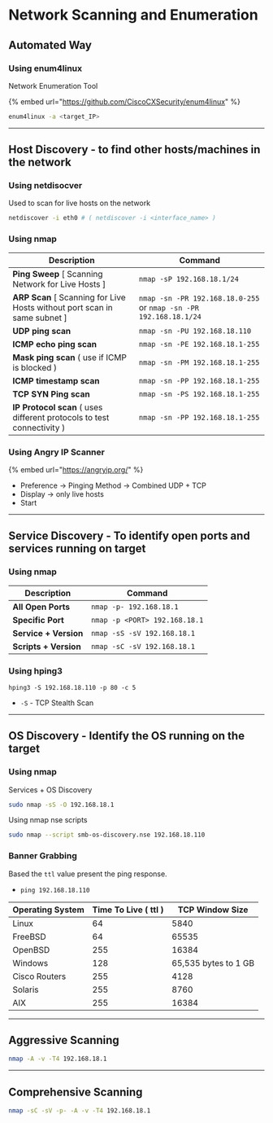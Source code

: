 # Network Scanning and Enumeration

## Automated Way

### Using enum4linux

Network Enumeration Tool

{% embed url="https://github.com/CiscoCXSecurity/enum4linux" %}

```bash
enum4linux -a <target_IP>
```

***

## Host Discovery - to find other hosts/machines in the network

### Using netdisocver

Used to scan for live hosts on the network

```bash
netdiscover -i eth0 # ( netdiscover -i <interface_name> )
```

### Using nmap

| Description                                                                | Command                                                           |
| -------------------------------------------------------------------------- | ----------------------------------------------------------------- |
| **Ping Sweep** \[ Scanning Network for Live Hosts ]                        | `nmap -sP 192.168.18.1/24`                                        |
| **ARP Scan** \[ Scanning for Live Hosts without port scan in same subnet ] | `nmap -sn -PR 192.168.18.0-255` or `nmap -sn -PR 192.168.18.1/24` |
| **UDP ping scan**                                                          | `nmap -sn -PU 192.168.18.110`                                     |
| **ICMP echo ping scan**                                                    | `nmap -sn -PE 192.168.18.1-255`                                   |
| **Mask ping scan** ( use if ICMP is blocked )                              | `nmap -sn -PM 192.168.18.1-255`                                   |
| **ICMP timestamp scan**                                                    | `nmap -sn -PP 192.168.18.1-255`                                   |
| **TCP SYN Ping scan**                                                      | `nmap -sn -PS 192.168.18.1-255`                                   |
| **IP Protocol scan** ( uses different protocols to test connectivity )     | `nmap -sn -PP 192.168.18.1-255`                                   |

### Using Angry IP Scanner

{% embed url="https://angryip.org/" %}

* Preference → Pinging Method → Combined UDP + TCP
* Display → only live hosts
* Start

***

## Service Discovery - To identify open ports and services running on target

### Using nmap

| Description           | Command                       |
| --------------------- | ----------------------------- |
| **All Open Ports**    | `nmap -p- 192.168.18.1`       |
| **Specific Port**     | `nmap -p <PORT> 192.168.18.1` |
| **Service + Version** | `nmap -sS -sV 192.168.18.1`   |
| **Scripts + Version** | `nmap -sC -sV 192.168.18.1`   |

### Using hping3

```
hping3 -S 192.168.18.110 -p 80 -c 5
```

* `-S` - TCP Stealth Scan

***

## OS Discovery - Identify the OS running on the target

### Using nmap

Services + OS Discovery

```bash
sudo nmap -sS -O 192.168.18.1
```

Using nmap nse scripts

```bash
sudo nmap --script smb-os-discovery.nse 192.168.18.110
```

### Banner Grabbing

Based the `ttl` value present the ping response.

* `ping 192.168.18.110`

| Operating System | Time To Live ( ttl ) | TCP Window Size      |
| ---------------- | -------------------- | -------------------- |
| Linux            | 64                   | 5840                 |
| FreeBSD          | 64                   | 65535                |
| OpenBSD          | 255                  | 16384                |
| Windows          | 128                  | 65,535 bytes to 1 GB |
| Cisco Routers    | 255                  | 4128                 |
| Solaris          | 255                  | 8760                 |
| AIX              | 255                  | 16384                |

***

## Aggressive Scanning

```bash
nmap -A -v -T4 192.168.18.1
```

***

## Comprehensive Scanning

```bash
nmap -sC -sV -p- -A -v -T4 192.168.18.1
```
